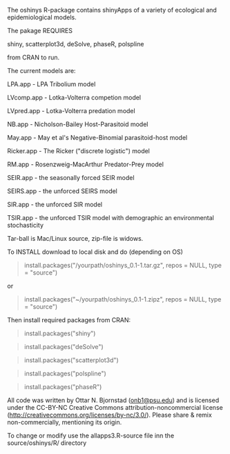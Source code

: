 The oshinys R-package contains shinyApps of a variety of ecological and epidemiological models. 

The pakage REQUIRES 

shiny,
    scatterplot3d,
    deSolve,
    phaseR,
    polspline

from CRAN to run.

The current models are:

LPA.app - LPA Tribolium model

LVcomp.app - Lotka-Volterra competion model

LVpred.app - Lotka-Volterra predation model

NB.app - Nicholson-Bailey Host-Parasitoid model

May.app - May et al's Negative-Binomial parasitoid-host model

Ricker.app - The Ricker ("discrete logistic") model

RM.app - Rosenzweig-MacArthur Predator-Prey model

SEIR.app - the seasonally forced SEIR model

SEIRS.app - the unforced SEIRS model

SIR.app - the unforced SIR model

TSIR.app - the unforced TSIR model with demographic an environmental stochasticity


Tar-ball is Mac/Linux source, zip-file is widows. 

To INSTALL download to local disk and do (depending on OS)

> install.packages("/yourpath/oshinys_0.1-1.tar.gz", repos = NULL, type = "source")

or

> install.packages("~/yourpath/oshinys_0.1-1.zipz", repos = NULL, type = "source")

Then install required packages from CRAN:

> install.packages("shiny")

> install.packages("deSolve")

> install.packages("scatterplot3d")

> install.packages("polspline")

> install.packages("phaseR")


All code was written by Ottar N. Bjornstad (onb1@psu.edu) and is licensed under the CC-BY-NC Creative Commons attribution-noncommercial license (http://creativecommons.org/licenses/by-nc/3.0/). Please share & remix non-commercially, mentioning its origin.

To change or modify use the allapps3.R-source file inn the source/oshinys/R/ directory
